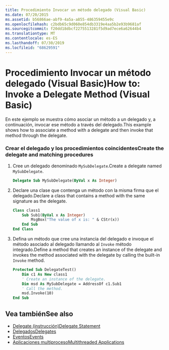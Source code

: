 ```yaml
---
title: Procedimiento Invocar un método delegado (Visual Basic)
ms.date: 07/20/2015
ms.assetid: b56866ae-abf9-4a5a-a855-486359455e9c
ms.openlocfilehash: c2bdb65c9d060e854db3319e4aa5b2e93b9681af
ms.sourcegitcommit: f20dd18dbcf2275513281f5d9ad7ece6a62644b4
ms.translationtype: MT
ms.contentlocale: es-ES
ms.lasthandoff: 07/30/2019
ms.locfileid: "68629591"
---
```

# <a name="how-to-invoke-a-delegate-method-visual-basic"></a><span data-ttu-id="bb619-102">Procedimiento Invocar un método delegado (Visual Basic)</span><span class="sxs-lookup"><span data-stu-id="bb619-102">How to: Invoke a Delegate Method (Visual Basic)</span></span>

<span data-ttu-id="bb619-103">En este ejemplo se muestra cómo asociar un método a un delegado y, a continuación, invocar ese método a través del delegado.</span><span class="sxs-lookup"><span data-stu-id="bb619-103">This example shows how to associate a method with a delegate and then invoke that method through the delegate.</span></span>

### <a name="create-the-delegate-and-matching-procedures"></a><span data-ttu-id="bb619-104">Crear el delegado y los procedimientos coincidentes</span><span class="sxs-lookup"><span data-stu-id="bb619-104">Create the delegate and matching procedures</span></span>

1. <span data-ttu-id="bb619-105">Cree un delegado denominado `MySubDelegate`.</span><span class="sxs-lookup"><span data-stu-id="bb619-105">Create a delegate named `MySubDelegate`.</span></span>

    ```vb
    Delegate Sub MySubDelegate(ByVal x As Integer)
    ```

2. <span data-ttu-id="bb619-106">Declare una clase que contenga un método con la misma firma que el delegado.</span><span class="sxs-lookup"><span data-stu-id="bb619-106">Declare a class that contains a method with the same signature as the delegate.</span></span>

    ```vb
    Class class1
        Sub Sub1(ByVal x As Integer)
            MsgBox("The value of x is: " & CStr(x))
        End Sub
    End Class
    ```

3. <span data-ttu-id="bb619-107">Defina un método que cree una instancia del delegado e invoque el método asociado al delegado llamando al `Invoke` método integrado.</span><span class="sxs-lookup"><span data-stu-id="bb619-107">Define a method that creates an instance of the delegate and invokes the method associated with the delegate by calling the built-in `Invoke` method.</span></span>

    ```vb
    Protected Sub DelegateTest()
        Dim c1 As New class1
        ' Create an instance of the delegate.
        Dim msd As MySubDelegate = AddressOf c1.Sub1
        ' Call the method.
        msd.Invoke(10)
    End Sub
    ```

## <a name="see-also"></a><span data-ttu-id="bb619-108">Vea también</span><span class="sxs-lookup"><span data-stu-id="bb619-108">See also</span></span>

- [<span data-ttu-id="bb619-109">Delegate (instrucción)</span><span class="sxs-lookup"><span data-stu-id="bb619-109">Delegate Statement</span></span>](../../../../visual-basic/language-reference/statements/delegate-statement.md)
- [<span data-ttu-id="bb619-110">Delegados</span><span class="sxs-lookup"><span data-stu-id="bb619-110">Delegates</span></span>](../../../../visual-basic/programming-guide/language-features/delegates/index.md)
- [<span data-ttu-id="bb619-111">Eventos</span><span class="sxs-lookup"><span data-stu-id="bb619-111">Events</span></span>](../../../../visual-basic/programming-guide/language-features/events/index.md)
- [<span data-ttu-id="bb619-112">Aplicaciones multiproceso</span><span class="sxs-lookup"><span data-stu-id="bb619-112">Multithreaded Applications</span></span>](../../../../standard/threading/using-threads-and-threading.md)
